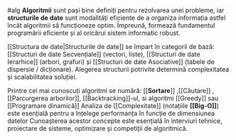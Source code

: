 #alg
**Algoritmii** sunt pași bine definiți pentru rezolvarea unei probleme, iar **structurile de date** sunt modalități eficiente de a organiza informația astfel încât algoritmii să funcționeze optim. Împreună, formează fundamentul programării eficiente și al oricărui sistem informatic robust.

[[Structura de date|Structurile de date]] se împart în categorii de bază: [[Structuri de date Secvențiale]] (vectori, liste), [[Structuri de date Ierarhice]] (arbori, grafuri) și [[Structuri de date Asociative]] (tabele de dispersie / dicționare). Alegerea structurii potrivite determină complexitatea și scalabilitatea soluției.

Printre cei mai cunoscuți algoritmi se numără: [[**Sortare**]] ,[[Căutare]] , [[Parcurgerea arborilor]], [[Backtracking]]-ul, si algoritmi [[Greedy]] sau [[Programare dinamică]]
Analiza de [[Complexitate]] (notațiile **[[Big-O]]**) este esențială pentru a înțelege performanța în funcție de dimensiunea datelor
Cunoașterea acestor concepte este esențială în interviuri tehnice, proiectare de sisteme, optimizare și competiții de algoritmică.
